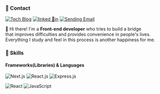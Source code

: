 ### 🤞 Contact
<p>
  <a href="https://velog.io/@developersung13" target="_blank"><img alt="Tech Blog" src="https://img.shields.io/badge/Tech Blog-DD0B78.svg?&style=flat-square&logo=githubsponsors&logoColor=white"/></a>
  <a href="https://www.linkedin.com/in/yeolam-sung/" target="_blank"><img alt="linked 🌈in" src="https://img.shields.io/badge/Yeolam Sung-0A66C2?style=flat-square&logo=Linkedin&logoColor=white"/></a>
  <a href="mailto:developersung13@gmail.com" target="_blank"><img alt="Sending Email" src="https://img.shields.io/badge/developersung13@gmail.com-EA4335.svg?&style=flat-square&logo=gmail&logoColor=white"/></a>
</p>

<p>
  👋 Hi there! I'm a <b>Front-end developer</b> who tries to build a bridge<br />
  that improves difficulties and provides convenience in people's lives.<br />
  Everything I study and feel in this process is another happiness for me.
</p>

### 💪 Skills
#### Frameworks(Libraries) & Languages
<p>
  <img alt="Next.js" src="https://img.shields.io/badge/Next.js-000?style=flat-square&logo=next.js&logoColor=white"/>
  <img alt="React.js" src="https://img.shields.io/badge/React-61DAFB.svg?&style=flat-square&logo=react&logoColor=black"/>
  <img alt="Express.js" src="https://img.shields.io/badge/Express-333.svg?&style=flat-square&logo=express&logoColor=white"/>
</p>
<p>
  <img alt="React" src="https://img.shields.io/badge/TypeScript-3178C6.svg?&style=flat-square&logo=typescript&logoColor=white"/>
  <img alt="JavaScript" src="https://img.shields.io/badge/JavaScript-F7DF1E.svg?&style=flat-square&logo=javascript&logoColor=grey"/>
</p>
